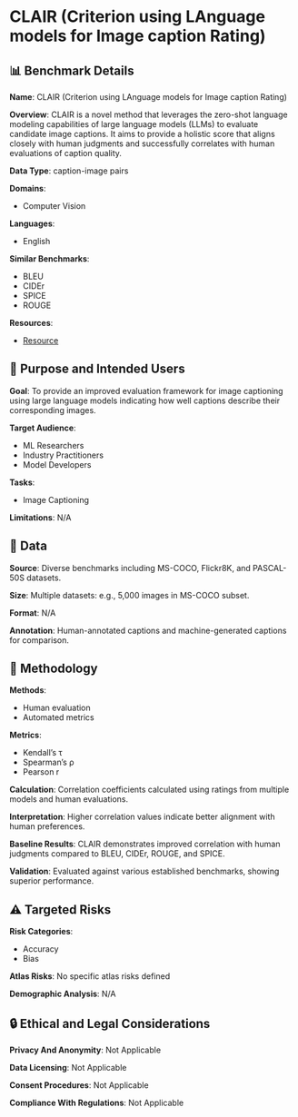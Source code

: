# CLAIR (Criterion using LAnguage models for Image caption Rating)

## 📊 Benchmark Details

**Name**: CLAIR (Criterion using LAnguage models for Image caption Rating)

**Overview**: CLAIR is a novel method that leverages the zero-shot language modeling capabilities of large language models (LLMs) to evaluate candidate image captions. It aims to provide a holistic score that aligns closely with human judgments and successfully correlates with human evaluations of caption quality.

**Data Type**: caption-image pairs

**Domains**:
- Computer Vision

**Languages**:
- English

**Similar Benchmarks**:
- BLEU
- CIDEr
- SPICE
- ROUGE

**Resources**:
- [Resource](https://davidmchan.github.io/clair/)

## 🎯 Purpose and Intended Users

**Goal**: To provide an improved evaluation framework for image captioning using large language models indicating how well captions describe their corresponding images.

**Target Audience**:
- ML Researchers
- Industry Practitioners
- Model Developers

**Tasks**:
- Image Captioning

**Limitations**: N/A

## 💾 Data

**Source**: Diverse benchmarks including MS-COCO, Flickr8K, and PASCAL-50S datasets.

**Size**: Multiple datasets: e.g., 5,000 images in MS-COCO subset.

**Format**: N/A

**Annotation**: Human-annotated captions and machine-generated captions for comparison.

## 🔬 Methodology

**Methods**:
- Human evaluation
- Automated metrics

**Metrics**:
- Kendall’s τ
- Spearman’s ρ
- Pearson r

**Calculation**: Correlation coefficients calculated using ratings from multiple models and human evaluations.

**Interpretation**: Higher correlation values indicate better alignment with human preferences.

**Baseline Results**: CLAIR demonstrates improved correlation with human judgments compared to BLEU, CIDEr, ROUGE, and SPICE.

**Validation**: Evaluated against various established benchmarks, showing superior performance.

## ⚠️ Targeted Risks

**Risk Categories**:
- Accuracy
- Bias

**Atlas Risks**:
No specific atlas risks defined

**Demographic Analysis**: N/A

## 🔒 Ethical and Legal Considerations

**Privacy And Anonymity**: Not Applicable

**Data Licensing**: Not Applicable

**Consent Procedures**: Not Applicable

**Compliance With Regulations**: Not Applicable

